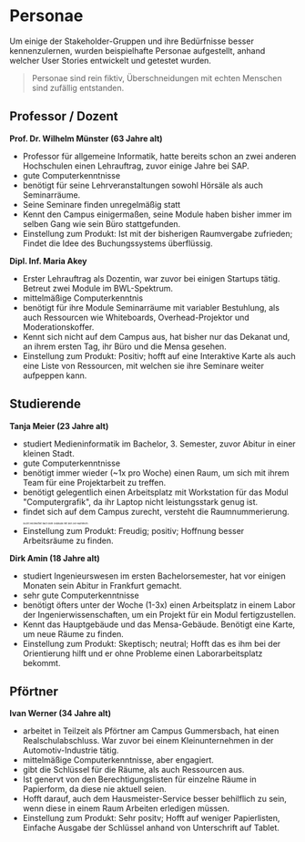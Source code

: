 # Personae

Um einige der Stakeholder-Gruppen und ihre Bedürfnisse besser kennenzulernen, wurden beispielhafte Personae aufgestellt, anhand welcher User Stories entwickelt und getestet wurden.

> Personae sind rein fiktiv, Überschneidungen mit echten Menschen sind zufällig entstanden.

## Professor / Dozent

**Prof. Dr. Wilhelm Münster (63 Jahre alt)**
- Professor für allgemeine Informatik, hatte bereits schon an zwei anderen Hochschulen einen Lehrauftrag, zuvor einige Jahre bei SAP.
- gute Computerkenntnisse
- benötigt für seine Lehrveranstaltungen sowohl Hörsäle als auch Seminarräume.
- Seine Seminare finden unregelmäßig statt
- Kennt den Campus einigermaßen, seine Module haben bisher immer im selben Gang wie sein Büro stattgefunden.
- Einstellung zum Produkt: Ist mit der bisherigen Raumvergabe zufrieden; Findet die Idee des Buchungssystems überflüssig.

**Dipl. Inf. Maria Akey**
- Erster Lehrauftrag als Dozentin, war zuvor bei einigen Startups tätig. Betreut zwei Module im BWL-Spektrum.
- mittelmäßige Computerkenntnis
- benötigt für ihre Module Seminarräume mit variabler Bestuhlung, als auch Ressourcen wie Whiteboards, Overhead-Projektor und Moderationskoffer.
- Kennt sich nicht auf dem Campus aus, hat bisher nur das Dekanat und, an ihrem ersten Tag, ihr Büro und die Mensa gesehen.
- Einstellung zum Produkt: Positiv; hofft auf eine Interaktive Karte als auch eine Liste von Ressourcen, mit welchen sie ihre Seminare weiter aufpeppen kann.

## Studierende

**Tanja Meier (23 Jahre alt)**
- studiert Medieninformatik im Bachelor, 3. Semester, zuvor Abitur in einer kleinen Stadt.
- gute Computerkenntnisse
- benötigt immer wieder (~1x pro Woche) einen Raum, um sich mit ihrem Team für eine Projektarbeit zu treffen.
- benötigt gelegentlich einen Arbeitsplatz mit Workstation für das Modul "Computergrafik", da ihr Laptop nicht leistungsstark genug ist.
- findet sich auf dem Campus zurecht, versteht die Raumnummerierung. <span style="font-size: 4px;">Sucht verzweifelt nach dem Gebäude mit den 3er-Nummern.</span>
- Einstellung zum Produkt: Freudig; positiv; Hoffnung besser Arbeitsräume zu finden.


**Dirk Amin (18 Jahre alt)**
- studiert Ingenieurswesen im ersten Bachelorsemester, hat vor einigen Monaten sein Abitur in Frankfurt gemacht.
- sehr gute Computerkenntnisse
- benötigt öfters unter der Woche (1-3x) einen Arbeitsplatz in einem Labor der Ingenierwissenschaften, um ein Projekt für ein Modul fertigzustellen.
- Kennt das Hauptgebäude und das Mensa-Gebäude. Benötigt eine Karte, um neue Räume zu finden. 
- Einstellung zum Produkt: Skeptisch; neutral; Hofft das es ihm bei der Orientierung hilft und er ohne Probleme einen Laborarbeitsplatz bekommt.

## Pförtner
**Ivan Werner (34 Jahre alt)**
- arbeitet in Teilzeit als Pförtner am Campus Gummersbach, hat einen Realschulabschluss. War zuvor bei einem Kleinunternehmen in der Automotiv-Industrie tätig.
- mittelmäßige Computerkenntnisse, aber engagiert.
- gibt die Schlüssel für die Räume, als auch Ressourcen aus.
- Ist genervt von den Berechtigungslisten für einzelne Räume in Papierform, da diese nie aktuell seien.
- Hofft darauf, auch dem Hausmeister-Service besser behilflich zu sein, wenn diese in einem Raum Arbeiten erledigen müssen.
- Einstellung zum Produkt: Sehr positv; Hofft auf weniger Papierlisten, Einfache Ausgabe der Schlüssel anhand von Unterschrift auf Tablet. 
